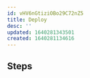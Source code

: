 ```yaml
---
id: vHV6nGtiziOBo29C72nZ5
title: Deploy
desc: ''
updated: 1640281343501
created: 1640281134616
---
```


## Steps
<!-- How to deploy the project -->
